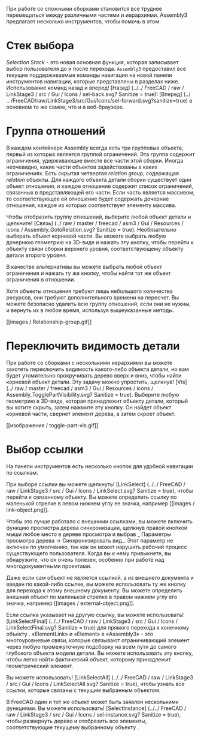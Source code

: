 

При работе со сложными сборками становится все труднее перемещаться между различными частями и иерархиями. Assembly3 предлагает несколько инструментов, чтобы помочь в этом.

# Стек выбора

_Selection Stack_ - это новая основная функция, которая записывает выбор пользователя до и после перехода. `Assembly3` предоставил все текущие поддерживаемые команды навигации на новой панели инструментов навигации, которые представлены в разделах ниже. Использование команд назад и вперед! [Назад] (../../ FreeCAD / raw / LinkStage3 / src / Gui / Icons / sel-back.svg? Sanitize = true)! [Вперед] (../ .. /FreeCAD/raw/LinkStage3/src/Gui/Icons/sel-forward.svg?sanitize=true) в основном то же самое, что и в веб-браузере.

# Группа отношений

В каждом контейнере Assembly всегда есть три групповых объекта, первый из которых является группой ограничений. Эта группа содержит ограничения, удерживающие вместе все части этой сборки. Иногда неочевидно, какие части объектов задействованы в каких ограничениях. Есть скрытая четвертая _relation group_, содержащая _relation_ объекты. Для каждого объекта детали сборки существует один объект отношения, и каждое отношение содержит список ограничений, связанных в представляющей его части. Если часть является массивом, то соответствующее ей отношение будет содержать дочерние отношения, каждое из которых соответствует элементу массива.

Чтобы отобразить группу отношений, выберите любой объект детали и щелкните! [Связь] (../ raw / master / freecad / asm3 / Gui / Resources / icons / Assembly_GotoRelation.svg? Sanitize = true). Необязательно выбирать объект корневой части. Вы можете выбрать любую дочернюю геометрию на 3D-виде и нажать эту кнопку, чтобы перейти к объекту связи сборки верхнего уровня, соответствующему объекту детали второго уровня.

В качестве альтернативы вы можете выбрать любой объект ограничения и нажать ту же кнопку, чтобы найти тот же объект ограничения в отношении.

Хотя объекты отношения требуют лишь небольшого количества ресурсов, они требуют дополнительного времени на пересчет. Вы можете безопасно удалить всю группу отношений, если они не нужны, и вернуть их в любое время, используя вышеуказанные методы.

[[images / Relationship-group.gif]]

# Переключить видимость детали

При работе со сборками с несколькими иерархиями вы можете захотеть переключить видимость какого-либо объекта детали, но вам будет утомительно прокручивать дерево вверх и вниз, чтобы найти корневой объект детали. Эту задачу можно упростить, щелкнув! [Vis] (../ raw / master / freecad / asm3 / Gui / Resources / icons / Assembly_TogglePartVisibility.svg? Sanitize = true). Выберите любую геометрию в 3D-виде, которая принадлежит объекту детали, который вы хотите скрыть, затем нажмите эту кнопку. Он найдет объект корневой части, свернет элемент дерева, а затем скроет объект.

[[изображения / toggle-part-vis.gif]]

# Выбор ссылки

На панели инструментов есть несколько кнопок для удобной навигации по ссылкам.

При выборе ссылки вы можете щелкнуть! [LinkSelect] (../../ FreeCAD / raw / LinkStage3 / src / Gui / Icons / LinkSelect.svg? Sanitize = true), чтобы перейти к связанному объекту. Вы можете определить ссылку по маленькой стрелке в левом нижнем углу ее значка, например [[images / link-object.png]].

Чтобы это лучше работало с внешними ссылками, вы можете включить функцию просмотра дерева синхронизации, щелкнув правой кнопкой мыши любое место в дереве просмотра и выбрав _ Параметры просмотра дерева -> Синхронизировать вид_. Этот параметр не включен по умолчанию, так как он может нарушить рабочий процесс существующего пользователя. Когда вы к нему привыкнете, вы обнаружите, что он очень полезен, особенно при работе над многодокументными проектами.

Даже если сам объект не является ссылкой, а из внешнего документа и введен по какой-либо ссылке, вы можете использовать ту же кнопку для перехода к этому внешнему документу. Вы можете определить внешний объект по маленькой стрелке в правом нижнем углу его значка, например [[images / external-object.png]].

Если ссылка указывает на другую ссылку, вы можете использовать! [LinkSelectFinal] (../../ FreeCAD / raw / LinkStage3 / src / Gui / Icons / LinkSelectFinal.svg? Sanitize = true) для прямого перехода к конечному объекту . «ElementLink» и «Element» в «Assembly3» - это многоуровневые связи, которые связывают ограничивающий элемент через любую промежуточную подсборку на всем пути до самого глубокого объекта модели детали. Вы можете использовать эту кнопку, чтобы легко найти фактический объект, которому принадлежит геометрический элемент.

Вы можете использовать! [LinkSelectAll] (../../ FreeCAD / raw / LinkStage3 / src / Gui / Icons / LinkSelectAll.svg? Sanitize = true), чтобы узнать все ссылки, которые связаны с текущим выбранным объектом.

В FreeCAD один и тот же объект может быть заявлен несколькими функциями. Вы можете использовать! [SelectInstance] (../../ FreeCAD / raw / LinkStage3 / src / Gui / Icons / sel-instance.svg? Sanitize = true), чтобы развернуть дерево и отобразить все элементы, соответствующие текущему выбранному объекту .

